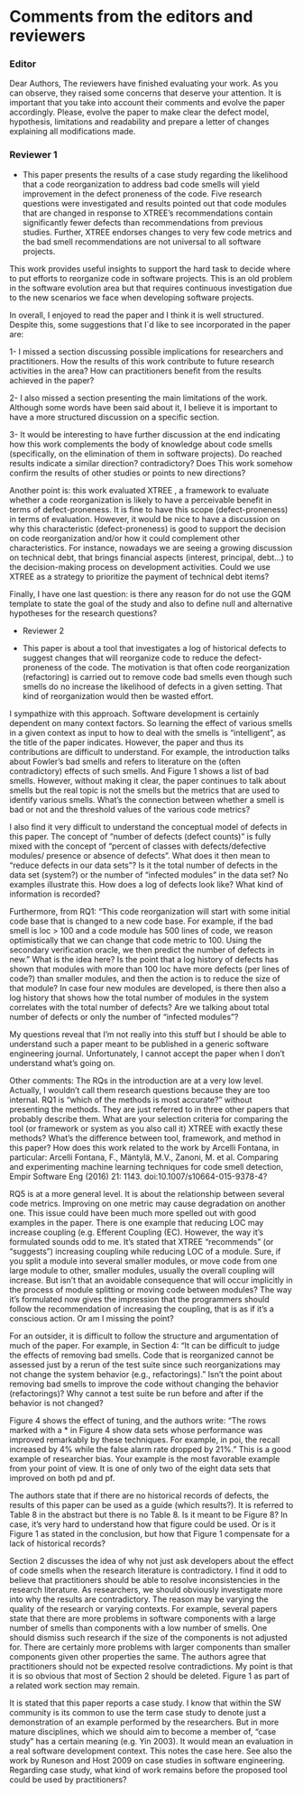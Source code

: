 # Comments from the editors and reviewers

### Editor

Dear Authors, 
The reviewers have finished evaluating your work. As you can observe, they raised some concerns that deserve your attention. It is important that you take into account their comments and evolve the paper accordingly. Please,  evolve the paper to make clear the defect model, hypothesis, limitations and readability and prepare a letter of changes explaining all modifications made. 


### Reviewer 1

- This paper presents the results of a case study regarding the likelihood that a code reorganization to address bad code smells will yield improvement in the defect proneness of the code. Five research questions were investigated and results pointed out that code modules that are changed in response to XTREE’s recommendations contain significantly fewer defects than recommendations from previous studies. Further, XTREE endorses changes to very few code metrics and the bad smell recommendations are not universal to all software projects.

This work provides useful insights to support the hard task to decide where to put efforts to reorganize code in software projects. This is an old problem in the software evolution area but that requires continuous investigation due to the new scenarios we face when developing software projects.

In overall, I enjoyed to read the paper and I think it is well structured. Despite this, some suggestions that I´d like to see incorporated in the paper are:

1- I missed a section discussing possible implications for researchers and practitioners. How the results of this work contribute to future research activities in the area? How can practitioners benefit from the results achieved in the paper?

2- I also missed a section presenting the main limitations of the work. Although some words have been said about it, I believe it is important to have a more structured discussion on a specific section.

3- It would be interesting to have further discussion at the end indicating how this work complements the body of knowledge about code smells (specifically, on the elimination of them in software projects). Do reached results indicate a similar direction? contradictory? Does This work somehow confirm the results of other studies or points to new directions?

Another point is: this work evaluated XTREE , a framework to evaluate whether a code reorganization is likely to have a perceivable benefit in terms of defect-proneness. It is fine to have this scope (defect-proneness) in terms of evaluation. However, it would be nice to have a discussion on why this characteristic (defect-proneness) is good to support the decision on code reorganization and/or how it could complement other characteristics. For instance, nowadays we are seeing a growing discussion on technical debt, that brings financial aspects (interest, principal, debt…) to the decision-making process on development activities. Could we use XTREE as a strategy to prioritize the payment of technical debt items?

Finally, I have one last question: is there any reason for do not use the GQM template to state the goal of the study and also to define null and alternative hypotheses for the research questions? 


- Reviewer 2

- This paper is about a tool that investigates a log of historical defects to suggest changes that will reorganize code to reduce the defect-proneness of the code. The motivation is that often code reorganization (refactoring) is carried out to remove code bad smells even though such smells do no increase the likelihood of defects in a given setting. That kind of reorganization would then be wasted effort. 

I sympathize with this approach. Software development is certainly dependent on many context factors. So learning the effect of various smells in a given context as input to how to deal with the smells is “intelligent”, as the title of the paper indicates.
However, the paper and thus its contributions are difficult to understand. For example, the introduction talks about Fowler’s bad smells and refers to literature on the (often contradictory) effects of such smells. And Figure 1 shows a list of bad smells. However, without making it clear, the paper continues to talk about smells but the real topic is not the smells but the metrics that are used to identify various smells. What’s the connection between whether a smell is bad or not and the threshold values of the various code metrics?

I also find it very difficult to understand the conceptual model of defects in this paper. The concept of “number of defects (defect counts)” is fully mixed with the concept of “percent of classes with defects/defective modules/ presence or absence of defects”. What does it then mean to “reduce defects in our data sets”? Is it the total number of defects in the data set (system?) or the number of “infected modules” in the data set? No examples illustrate this. How does a log of defects look like? What kind of information is recorded?

Furthermore, from RQ1: “This code reorganization will start with some initial code base that is changed to a new code base. For example, if the bad smell is loc > 100 and a code module has 500 lines of code, we reason optimistically that we can change that code metric to 100. Using the secondary verification oracle, we then predict the number of defects in new.” What is the idea here? Is the point that a log history of defects has shown that modules with more than 100 loc have more defects (per lines of code?) than smaller modules, and then the action is to reduce the size of that module? In case four new modules are developed, is there then also a log history that shows how the total number of modules in the system correlates with the total number of defects? Are we talking about total number of defects or only the number of “infected modules”?

My questions reveal that I’m not really into this stuff but I should be able to understand such a paper meant to be published in a generic software engineering journal. Unfortunately, I cannot accept the paper when I don’t understand what’s going on.

 

Other comments:
The RQs in the introduction are at a very low level. Actually, I wouldn’t call them research questions because they are too internal. RQ1 is  “which of the methods is most accurate?” without presenting the methods. They are just referred to in three other papers that probably describe them. What are your selection criteria for comparing the tool (or framework or system as you also call it) XTREE with exactly these methods? What’s the difference between tool, framework, and method in this paper? How does this work related to the work by Arcelli Fontana, in particular: Arcelli Fontana, F., Mäntylä, M.V., Zanoni, M. et al. Comparing and experimenting machine learning techniques for code smell detection, Empir Software Eng (2016) 21: 1143. doi:10.1007/s10664-015-9378-4?

 RQ5 is at a more general level. It is about the relationship between several code metrics. Improving on one metric may cause degradation on another one. This issue could have been much more spelled out with good examples in the paper. There is one example that reducing LOC may increase coupling (e.g. Efferent Coupling (EC). However, the way it’s formulated sounds odd to me. It’s stated that XTREE “recommends” (or “suggests”) increasing coupling while reducing LOC of a module. Sure, if you split a module into several smaller modules, or move code from one large module to other, smaller modules, usually the overall coupling will increase.  But isn’t that an avoidable consequence that will occur implicitly in the process of module splitting or moving code between modules? The way it’s formulated now gives the impression that the programmers should follow the recommendation of increasing the coupling, that is as if it’s a conscious action. Or am I missing the point?

For an outsider, it is difficult to follow the structure and argumentation of much of the paper. For example, in Section 4: “It can be difficult to judge the effects of removing bad smells. Code that is reorganized cannot be assessed just by a rerun of the test suite since such reorganizations may not change the system behavior (e.g., refactorings).” Isn’t the point about removing bad smells to improve the code without changing the behavior (refactorings)? Why cannot a test suite be run before and after if the behavior is not changed?

Figure 4 shows the effect of tuning, and the authors write: “The rows marked with a * in Figure 4 show data sets whose performance was improved remarkably  by  these  techniques. For example, in poi, the recall increased by 4% while the false alarm rate dropped by 21%.” This is a good example of researcher bias. Your example is the most favorable example from your point of view. It is one of only two of the eight data sets that improved on both pd and pf.

The authors state that if there are no historical records of defects, the results of this paper can be used as a guide (which results?). It is referred to Table 8 in the abstract but there is no Table 8. Is it meant to be Figure 8? In case, it’s very hard to understand how that figure could be used. Or is it Figure 1 as stated in the conclusion, but how that Figure 1 compensate for a lack of historical records?

Section 2 discusses the idea of why not just ask developers about the effect of code smells when the research literature is contradictory. I find it odd to believe that practitioners should be able to resolve inconsistencies in the research literature. As researchers, we should obviously investigate more into why the results are contradictory. The reason may be varying the quality of the research or varying contexts. For example, several papers state that there are more problems in software components with a large number of smells than components with a low number of smells. One should dismiss such research if the size of the components is not adjusted for. There are certainly more problems with larger components than smaller components given other properties the same. The authors agree that practitioners should not be expected resolve contradictions. My point is that it is so obvious that most of Section 2 should be deleted. Figure 1 as part of a related work section may remain.

It is stated that this paper reports a case study. I know that within the SW community is its common to use the term case study to denote just a demonstration of an example performed by the researchers. But in more mature disciplines, which we should aim to become a member of, “case study” has a certain meaning (e.g. Yin 2003). It would mean an evaluation in a real software development context. This notes the case here. See also the work by Runeson and Host 2009 on case studies in software engineering. Regarding case study, what kind of work remains before the proposed tool could be used by practitioners?
